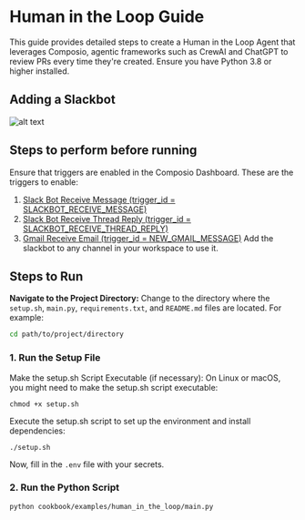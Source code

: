 # Human in the Loop Guide

This guide provides detailed steps to create a Human in the Loop Agent that leverages Composio, agentic frameworks such as CrewAI and ChatGPT to review PRs every time they're created. Ensure you have Python 3.8 or higher installed.

## Adding a Slackbot
![alt text](https://github.com/ComposioHQ/composio/blob/master/python/examples/advanced_agents/slack_bot_agent/adding_slack_bot.gif?raw=true)

## Steps to perform before running

Ensure that triggers are enabled in the Composio Dashboard. These are the triggers to enable:
1. [Slack Bot Receive Message (trigger_id = SLACKBOT_RECEIVE_MESSAGE)](https://app.composio.dev/app/slackbot)
2. [Slack Bot Receive Thread Reply (trigger_id = SLACKBOT_RECEIVE_THREAD_REPLY)](https://app.composio.dev/app/slackbot)
3. [Gmail Receive Email (trigger_id = NEW_GMAIL_MESSAGE)](https://app.composio.dev/app/gmail)
Add the slackbot to any channel in your workspace to use it.

## Steps to Run

**Navigate to the Project Directory:**
Change to the directory where the `setup.sh`, `main.py`, `requirements.txt`, and `README.md` files are located. For example:
```sh
cd path/to/project/directory
```

### 1. Run the Setup File
Make the setup.sh Script Executable (if necessary):
On Linux or macOS, you might need to make the setup.sh script executable:
```shell
chmod +x setup.sh
```
Execute the setup.sh script to set up the environment and install dependencies:
```shell
./setup.sh
```
Now, fill in the `.env` file with your secrets.

### 2. Run the Python Script
```shell
python cookbook/examples/human_in_the_loop/main.py
```

